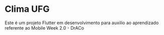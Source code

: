 # Clima UFG

Este é um projeto Flutter em desenvolvimento para auxilio ao aprendizado referente ao Mobile Week 2.0 - DrACo
